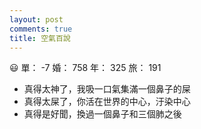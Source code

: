 ```yaml
---
layout: post
comments: true
title: 空氣百說
---
```


:smiley: 單： -7 婚： 758 年： 325 旅： 191

- 真得太神了，我吸一口氣集滿一個鼻子的屎
- 真得太屎了，你活在世界的中心，汙染中心
- 真得是好聞，換過一個鼻子和三個肺之後

